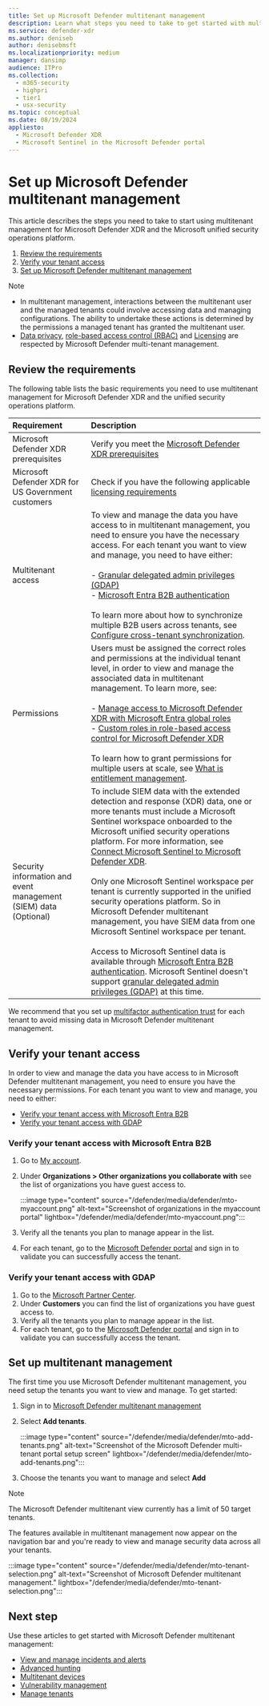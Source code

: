 ```yaml
---
title: Set up Microsoft Defender multitenant management
description: Learn what steps you need to take to get started with multitenant management for Microsoft Defender XDR and the Microsoft unified security operations platform.
ms.service: defender-xdr
ms.author: deniseb
author: denisebmsft
ms.localizationpriority: medium
manager: dansimp
audience: ITPro
ms.collection: 
  - m365-security
  - highpri
  - tier1
  - usx-security
ms.topic: conceptual
ms.date: 08/19/2024
appliesto:
  - Microsoft Defender XDR
  - Microsoft Sentinel in the Microsoft Defender portal
---
```


# Set up Microsoft Defender multitenant management

This article describes the steps you need to take to start using multitenant management for Microsoft Defender XDR and the Microsoft unified security operations platform.

1. [Review the requirements](#review-the-requirements)
2. [Verify your tenant access](#verify-your-tenant-access)
3. [Set up Microsoft Defender multitenant management](#set-up-multitenant-management)

>[!Note]
>- In multitenant management, interactions between the multitenant user and the managed tenants could involve accessing data and managing configurations. The ability to undertake these actions is determined by the permissions a managed tenant has granted the multitenant user.
>- [Data privacy](data-privacy.md), [role-based access control (RBAC)](m365d-permissions.md) and [Licensing](prerequisites.md#licensing-requirements) are respected by Microsoft Defender multi-tenant management.

## Review the requirements

The following table lists the basic requirements you need to use multitenant management for Microsoft Defender XDR and the unified security operations platform.

| Requirement | Description |
|:---|:---|
| Microsoft Defender XDR prerequisites | Verify you meet the [Microsoft Defender XDR prerequisites](prerequisites.md)|
| Microsoft Defender XDR for US Government customers | Check if you have the following applicable [licensing requirements](usgov.md#licensing-requirements)|
| Multitenant access | To view and manage the data you have access to in multitenant management, you need to ensure you have the necessary access. For each tenant you want to view and manage, you need to have either: <br/> <br/> - [Granular delegated admin privileges (GDAP)](/partner-center/gdap-introduction) <br/> - [Microsoft Entra B2B authentication](/azure/active-directory/external-identities/what-is-b2b) <br/> <br/> To learn more about how to synchronize multiple B2B users across tenants, see [Configure cross-tenant synchronization](/azure/active-directory/multi-tenant-organizations/cross-tenant-synchronization-configure).|
| Permissions | Users must be assigned the correct roles and permissions at the individual tenant level, in order to view and manage the associated data in multitenant management. To learn more, see: <br/><br/> - [Manage access to Microsoft Defender XDR with Microsoft Entra global roles](./m365d-permissions.md) <br/> - [Custom roles in role-based access control for Microsoft Defender XDR](./custom-roles.md)<br/><br/> To learn how to grant permissions for multiple users at scale, see [What is entitlement management](/azure/active-directory/governance/entitlement-management-overview).|
| Security information and event management (SIEM) data (Optional) |To include SIEM data with the extended detection and response (XDR) data, one or more tenants must include a Microsoft Sentinel workspace onboarded to the Microsoft unified security operations platform. For more information, see [Connect Microsoft Sentinel to Microsoft Defender XDR](microsoft-sentinel-onboard.md).<br/><br/>Only one Microsoft Sentinel workspace per tenant is currently supported in the unified security operations platform. So in Microsoft Defender multitenant management, you have SIEM data from one Microsoft Sentinel workspace per tenant.<br/><br/> Access to Microsoft Sentinel data is available through [Microsoft Entra B2B authentication](/azure/active-directory/external-identities/what-is-b2b). Microsoft Sentinel doesn't support [granular delegated admin privileges (GDAP)](/partner-center/gdap-introduction) at this time. |

We recommend that you set up [multifactor authentication trust](/azure/active-directory/external-identities/authentication-conditional-access) for each tenant to avoid missing data in Microsoft Defender multitenant management.


## Verify your tenant access

In order to view and manage the data you have access to in Microsoft Defender multitenant management, you need to ensure you have the necessary permissions. For each tenant you want to view and manage, you need to either:

- [Verify your tenant access with Microsoft Entra B2B](#verify-your-tenant-access-with-microsoft-entra-b2b)
- [Verify your tenant access with GDAP](#verify-your-tenant-access-with-gdap)

### Verify your tenant access with Microsoft Entra B2B

1. Go to [My account](https://myaccount.microsoft.com/organizations).
2. Under **Organizations > Other organizations you collaborate with** see the list of organizations you have guest access to.

   :::image type="content" source="/defender/media/defender/mto-myaccount.png" alt-text="Screenshot of organizations in the myaccount portal" lightbox="/defender/media/defender/mto-myaccount.png":::

3. Verify all the tenants you plan to manage appear in the list.
4. For each tenant, go to the [Microsoft Defender portal](https://security.microsoft.com/?tid=tenant_id) and sign in to validate you can successfully access the tenant.

### Verify your tenant access with GDAP

1. Go to the [Microsoft Partner Center](https://partner.microsoft.com/commerce/granularadminaccess/list).
2. Under **Customers** you can find the list of organizations you have guest access to.
3. Verify all the tenants you plan to manage appear in the list.
4. For each tenant, go to the [Microsoft Defender portal](https://security.microsoft.com/?tid=tenant_id) and sign in to validate you can successfully access the tenant.

## Set up multitenant management

The first time you use Microsoft Defender multitenant management, you need setup the tenants you want to view and manage. To get started:

1. Sign in to [Microsoft Defender multitenant management](https://mto.security.microsoft.com/)
2. Select **Add tenants**.

   :::image type="content" source="/defender/media/defender/mto-add-tenants.png" alt-text="Screenshot of the Microsoft Defender multi-tenant portal setup screen" lightbox="/defender/media/defender/mto-add-tenants.png":::

3. Choose the tenants you want to manage and select **Add**

>[!Note]
> The Microsoft Defender multitenant view currently has a limit of 50 target tenants.

The features available in multitenant management now appear on the navigation bar and you're ready to view and manage security data across all your tenants.

   :::image type="content" source="/defender/media/defender/mto-tenant-selection.png" alt-text="Screenshot of Microsoft Defender multitenant management." lightbox="/defender/media/defender/mto-tenant-selection.png":::

## Next step

Use these articles to get started with Microsoft Defender multitenant management:

- [View and manage incidents and alerts](./mto-incidents-alerts.md)
- [Advanced hunting](./mto-advanced-hunting.md)
- [Multitenant devices](./mto-tenant-devices.md)
- [Vulnerability management](./mto-dashboard.md)
- [Manage tenants](./mto-tenants.md)
